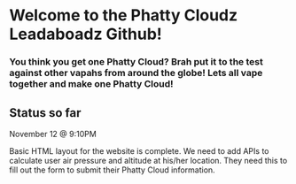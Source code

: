 <h1>Welcome to the Phatty Cloudz Leadaboadz Github!</h1>
<h3>You think you get one Phatty Cloud? Brah put it to the test against other vapahs from around the globe! Lets all vape together and make one Phatty Cloud!</h3>

<h2>Status so far</h2>

November 12 @ 9:10PM

Basic HTML layout for the website is complete. We need to add APIs to calculate user air pressure and altitude at his/her location. They need this to fill out the form to submit their Phatty Cloud information. 

